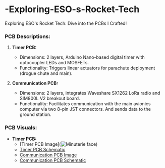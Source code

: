 # -Exploring-ESO-s-Rocket-Tech
 Exploring ESO's Rocket Tech: Dive into the PCBs I Crafted!
### PCB Descriptions:
1. **Timer PCB:**
   - Dimensions: 2 layers, Arduino Nano-based digital timer with optocoupler LEDs and MOSFETs.
   - Functionality: Triggers linear actuators for parachute deployment (drogue chute and main).
   
2. **Communication PCB:**
   - Dimensions: 2 layers, integrates Waveshare SX1262 LoRa radio and SIM800L V2 breakout board.
   - Functionality: Facilitates communication with the main avionics computer via two 8-pin JST connectors. And sends data to the ground station.

### PCB Visuals:
- **Timer PCB:**
  - [Timer PCB Image](![Minuterie face](https://github.com/DANY12345678910/-Exploring-ESO-s-Rocket-Tech/assets/107304619/d052a6b7-96b6-4555-a3ae-9907d2e9598c))
  - [Timer PCB Schematic](![minuterie_sch](https://github.com/DANY12345678910/-Exploring-ESO-s-Rocket-Tech/assets/107304619/3f2dfc52-20b3-4f48-bfc4-9a8568ba1bf6))
  - [Communication PCB Image](![COMface](https://github.com/DANY12345678910/-Exploring-ESO-s-Rocket-Tech/assets/107304619/13363642-81b2-40f9-b306-ba6078b56bf6))
  - [Communication PCB Schematic](![COM_sch](https://github.com/DANY12345678910/-Exploring-ESO-s-Rocket-Tech/assets/107304619/3fda4114-9a08-429e-b82c-023f972a986e))

